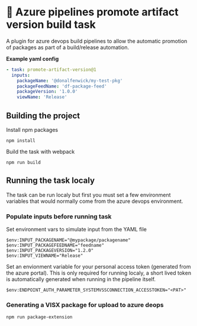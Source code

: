 # 🚀 Azure pipelines promote artifact version build task

A plugin for azure devops build pipelines to allow the automatic promotion of packages as part of a build/release automation.

**Example yaml config**
```yaml
- task: promote-artifact-version@1
  inputs:
    packageName: '@donalfenwick/my-test-pkg'
    packageFeedName: 'df-package-feed'
    packageVersion: '1.0.0'
    viewName: 'Release'
```

## Building the project

Install npm packages
```
npm install
```

Build the task with webpack
```
npm run build
```

## Running the task localy

The task can be run localy but first you must set a few environment variables that would normally come from the azure devops environment.

### Populate inputs before running task
Set environment vars to simulate input from the YAML file
```
$env:INPUT_PACKAGENAME="@mypackage/packagename"
$env:INPUT_PACKAGEFEEDNAME="feedname"
$env:INPUT_PACKAGEVERSION="1.2.0"
$env:INPUT_VIEWNAME="Release"
```

Set an envionment variable for your personal access token (generated from the azure portal).
This is only required for running localy, a short lived token is automatically generated when running in the pipeline itself.

```
$env:ENDPOINT_AUTH_PARAMETER_SYSTEMVSSCONNECTION_ACCESSTOKEN="<PAT>"
```

### Generating a VISX package for upload to azure deops

```
npm run package-extension
```